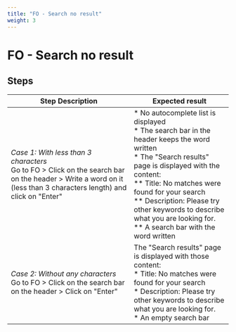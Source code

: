 ```yaml
---
title: "FO - Search no result"
weight: 3
---
```


# FO - Search no result
## Steps
| Step Description | Expected result |
| ----- | ----- |
| *Case 1: With less than 3 characters*<br>Go to FO > Click on the search bar on the header > Write a word on it (less than 3 characters length) and click on "Enter" | * No autocomplete list is displayed<br> * The search bar in the header keeps the word written<br> * The "Search results" page is displayed with the content:<br> ** Title: No matches were found for your search<br> ** Description: Please try other keywords to describe what you are looking for.<br> ** A search bar with the word written |
| *Case 2: Without any characters*<br>Go to FO > Click on the search bar on the header > Click on "Enter" | The "Search results" page is displayed with those content:<br> * Title: No matches were found for your search<br> * Description: Please try other keywords to describe what you are looking for.<br> * An empty search bar |

